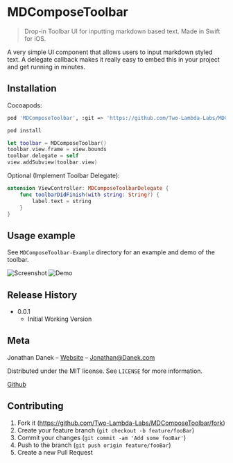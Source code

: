 # MDComposeToolbar
> Drop-in Toolbar UI for inputting markdown based text. Made in Swift for iOS.


A very simple UI component that allows users to input markdown styled text. A delegate callback makes it really easy to embed this in your project and get running in minutes.


## Installation

Cocoapods:

```bash
pod 'MDComposeToolbar', :git => 'https://github.com/Two-Lambda-Labs/MDComposeToolbar'
```

```bash
pod install
```
```swift
let toolbar = MDComposeToolbar()
toolbar.view.frame = view.bounds
toolbar.delegate = self
view.addSubview(toolbar.view)
```

Optional (Implement Toolbar Delegate):
```swift
extension ViewController: MDComposeToolbarDelegate {
	func toolbarDidFinish(with string: String?) {
		label.text = string
	}
}
```

## Usage example

See `MDComposeToolbar-Example` directory for an example and demo of the toolbar.


![Screenshot](https://danek.me/content/1-projects/screenshot-gallery.png)
![Demo](https://danek.me/content/1-projects/mdcomposetoolbox-demo.gif)

## Release History

* 0.0.1
    * Initial Working Version

## Meta

Jonathan Danek – [Website](https://danek.me/) – Jonathan@Danek.com

Distributed under the MIT license. See ``LICENSE`` for more information.

[Github](https://github.com/jdanek4/)

## Contributing

1. Fork it (<https://github.com/Two-Lambda-Labs/MDComposeToolbar/fork>)
2. Create your feature branch (`git checkout -b feature/fooBar`)
3. Commit your changes (`git commit -am 'Add some fooBar'`)
4. Push to the branch (`git push origin feature/fooBar`)
5. Create a new Pull Request

